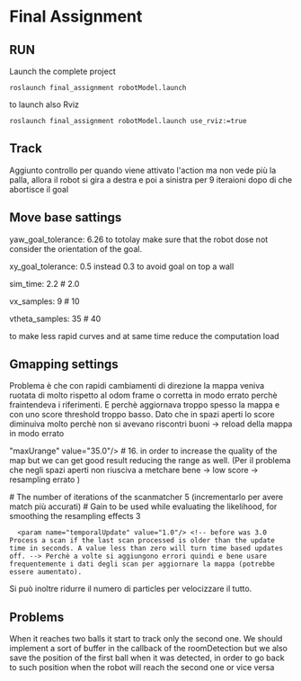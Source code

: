 # Final Assignment
## RUN

Launch the complete project
```
roslaunch final_assignment robotModel.launch 
```
to launch also Rviz
```
roslaunch final_assignment robotModel.launch use_rviz:=true
```

## Track
Aggiunto controllo per quando viene attivato l'action ma non vede più la palla, allora il robot si gira a destra e poi a sinistra per 9 iteraioni dopo di che 
abortisce il goal 

## Move base sattings

yaw_goal_tolerance: 6.26 to totolay make sure that the robot dose not consider the orientation of the goal. 

xy_goal_tolerance: 0.5 instead  0.3 to avoid goal on top a wall 

sim_time: 2.2   # 2.0

vx_samples: 9   # 10

vtheta_samples: 35  # 40 

to make less rapid curves and at same time reduce the computation load

## Gmapping settings 

Problema è che con rapidi cambiamenti di direzione la mappa veniva ruotata di molto rispetto al odom frame o corretta in modo errato perchè fraintendeva i riferimenti.
E perchè aggiornava troppo spesso la mappa e con uno score threshold troppo basso. Dato che in spazi aperti lo score diminuiva molto perchè non si avevano riscontri buoni -> reload della mappa in modo errato

"maxUrange" value="35.0"/> # 16. in order to increase the quality of the map but we can get good result reducing the range as well. (Per il problema che negli spazi aperti non riusciva a metchare bene -> low score -> resampling errato )

<param name="iterations" value="8"/> # The number of iterations of the scanmatcher 5 (incrementarlo per avere match più accurati)

<param name="ogain" value="5.0"/> # Gain to be used while evaluating the likelihood, for smoothing the resampling effects 3

      <param name="temporalUpdate" value="1.0"/> <!-- before was 3.0 Process a scan if the last scan processed is older than the update time in seconds. A value less than zero will turn time based updates off. --> Perchè a volte si aggiungono errori quindi e bene usare frequentemente i dati degli scan per aggiornare la mappa (potrebbe essere aumentato).

Si può inoltre ridurre il numero di particles per velocizzare il tutto. 

## Problems
When it reaches two balls it start to track only the second one. We should implement a sort of buffer in the callback of the roomDetection but we also save the position of the first ball when it was detected, in order to go back to such position when the robot will reach the second one or vice versa 



 

